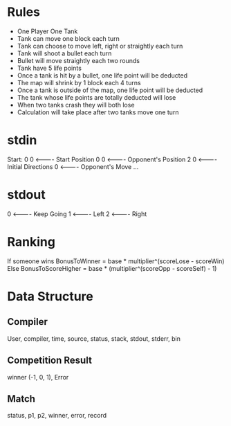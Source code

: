 # Rules
- One Player One Tank
- Tank can move one block each turn
- Tank can choose to move left, right or straightly each turn
- Tank will shoot a bullet each turn
- Bullet will move straightly each two rounds
- Tank have 5 life points
- Once a tank is hit by a bullet, one life point will be deducted
- The map will shrink by 1 block each 4 turns
- Once a tank is outside of the map, one life point will be deducted
- The tank whose life points are totally deducted will lose
- When two tanks crash they will both lose
- Calculation will take place after two tanks move one turn

# stdin
Start:
0 0 <---- Start Position
0 0 <---- Opponent's Position
2 0 <---- Initial Directions
0 <---- Opponent's Move
...

# stdout
0 <---- Keep Going
1 <---- Left
2 <---- Right

# Ranking
If someone wins
BonusToWinner = base * multiplier^(scoreLose - scoreWin)
Else
BonusToScoreHigher = base * (multiplier^(scoreOpp - scoreSelf) - 1)


# Data Structure
## Compiler
User, compiler, time, source, status, stack, stdout, stderr, bin

## Competition Result
winner (-1, 0, 1), Error

## Match
status, p1, p2, winner, error, record
